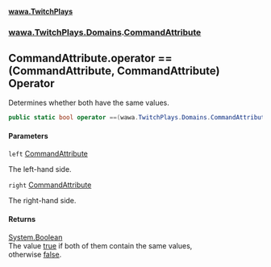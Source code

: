 #### [wawa.TwitchPlays](index.md 'index')
### [wawa.TwitchPlays.Domains](wawa.TwitchPlays.Domains.md 'wawa.TwitchPlays.Domains').[CommandAttribute](CommandAttribute.md 'wawa.TwitchPlays.Domains.CommandAttribute')

## CommandAttribute.operator ==(CommandAttribute, CommandAttribute) Operator

Determines whether both have the same values.

```csharp
public static bool operator ==(wawa.TwitchPlays.Domains.CommandAttribute left, wawa.TwitchPlays.Domains.CommandAttribute right);
```
#### Parameters

<a name='wawa.TwitchPlays.Domains.CommandAttribute.op_Equality(wawa.TwitchPlays.Domains.CommandAttribute,wawa.TwitchPlays.Domains.CommandAttribute).left'></a>

`left` [CommandAttribute](CommandAttribute.md 'wawa.TwitchPlays.Domains.CommandAttribute')

The left-hand side.

<a name='wawa.TwitchPlays.Domains.CommandAttribute.op_Equality(wawa.TwitchPlays.Domains.CommandAttribute,wawa.TwitchPlays.Domains.CommandAttribute).right'></a>

`right` [CommandAttribute](CommandAttribute.md 'wawa.TwitchPlays.Domains.CommandAttribute')

The right-hand side.

#### Returns
[System.Boolean](https://docs.microsoft.com/en-us/dotnet/api/System.Boolean 'System.Boolean')  
The value [true](https://docs.microsoft.com/en-us/dotnet/csharp/language-reference/builtin-types/bool 'https://docs.microsoft.com/en-us/dotnet/csharp/language-reference/builtin-types/bool') if both of them contain the same values,  
otherwise [false](https://docs.microsoft.com/en-us/dotnet/csharp/language-reference/builtin-types/bool 'https://docs.microsoft.com/en-us/dotnet/csharp/language-reference/builtin-types/bool').